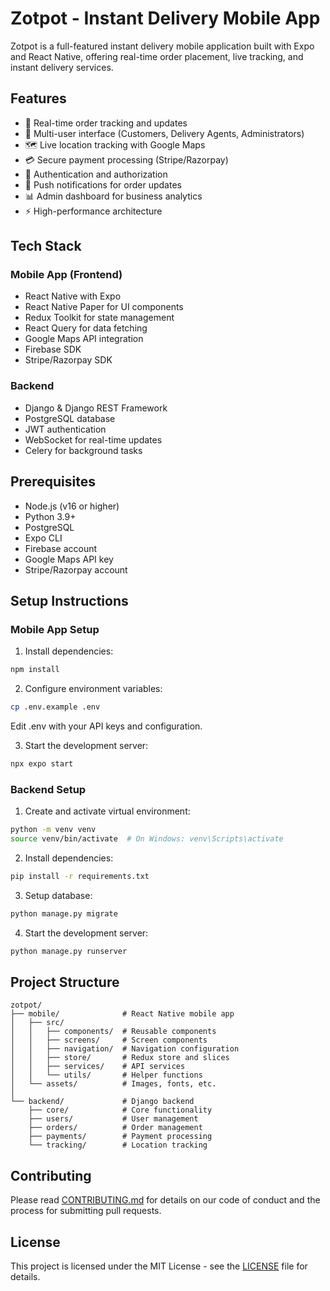 # Zotpot - Instant Delivery Mobile App

Zotpot is a full-featured instant delivery mobile application built with Expo and React Native, offering real-time order placement, live tracking, and instant delivery services.

## Features

- 🚀 Real-time order tracking and updates
- 👥 Multi-user interface (Customers, Delivery Agents, Administrators)
- 🗺️ Live location tracking with Google Maps
- 💳 Secure payment processing (Stripe/Razorpay)
- 🔐 Authentication and authorization
- 📱 Push notifications for order updates
- 📊 Admin dashboard for business analytics
- ⚡ High-performance architecture

## Tech Stack

### Mobile App (Frontend)
- React Native with Expo
- React Native Paper for UI components
- Redux Toolkit for state management
- React Query for data fetching
- Google Maps API integration
- Firebase SDK
- Stripe/Razorpay SDK

### Backend
- Django & Django REST Framework
- PostgreSQL database
- JWT authentication
- WebSocket for real-time updates
- Celery for background tasks

## Prerequisites

- Node.js (v16 or higher)
- Python 3.9+
- PostgreSQL
- Expo CLI
- Firebase account
- Google Maps API key
- Stripe/Razorpay account

## Setup Instructions

### Mobile App Setup

1. Install dependencies:
```bash
npm install
```

2. Configure environment variables:
```bash
cp .env.example .env
```
Edit .env with your API keys and configuration.

3. Start the development server:
```bash
npx expo start
```

### Backend Setup

1. Create and activate virtual environment:
```bash
python -m venv venv
source venv/bin/activate  # On Windows: venv\Scripts\activate
```

2. Install dependencies:
```bash
pip install -r requirements.txt
```

3. Setup database:
```bash
python manage.py migrate
```

4. Start the development server:
```bash
python manage.py runserver
```

## Project Structure

```
zotpot/
├── mobile/              # React Native mobile app
│   ├── src/
│   │   ├── components/  # Reusable components
│   │   ├── screens/     # Screen components
│   │   ├── navigation/  # Navigation configuration
│   │   ├── store/       # Redux store and slices
│   │   ├── services/    # API services
│   │   └── utils/       # Helper functions
│   └── assets/          # Images, fonts, etc.
│
└── backend/             # Django backend
    ├── core/            # Core functionality
    ├── users/           # User management
    ├── orders/          # Order management
    ├── payments/        # Payment processing
    └── tracking/        # Location tracking
```

## Contributing

Please read [CONTRIBUTING.md](CONTRIBUTING.md) for details on our code of conduct and the process for submitting pull requests.

## License

This project is licensed under the MIT License - see the [LICENSE](LICENSE) file for details. 